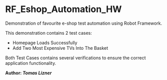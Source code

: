 # RF_Eshop_Automation_HW

Demonstration of favourite e-shop test automation using Robot Framework.

This demonstration contains 2 test cases:

- Homepage Loads Successfully
- Add Two Most Expensive TVs Into The Basket

Both Test Cases contains several verifications to ensure the correct application functionality.

**Author: _Tomas Lizner_**
